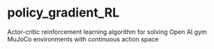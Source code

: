 # policy_gradient_RL
Actor-critic reinforcement learning algorithm for solving Open AI gym MuJoCo environments with continuous action space
